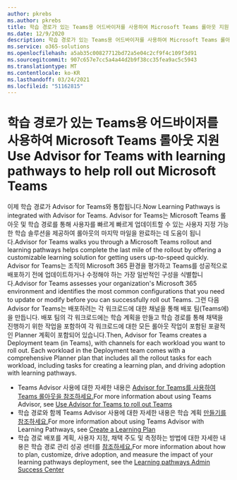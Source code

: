 ```yaml
---
author: pkrebs
ms.author: pkrebs
title: 학습 경로가 있는 Teams용 어드바이저를 사용하여 Microsoft Teams 롤아웃 지원
ms.date: 12/9/2020
description: 학습 경로가 있는 Teams용 어드바이저를 사용하여 Microsoft Teams 롤아웃 지원
ms.service: o365-solutions
ms.openlocfilehash: a5ab35c00827712bd72a5e04c2cf9f4c109f3d91
ms.sourcegitcommit: 907c657e7cc5a4a44d2b9f38cc35fea9ac5c5943
ms.translationtype: MT
ms.contentlocale: ko-KR
ms.lasthandoff: 03/24/2021
ms.locfileid: "51162815"
---
```

# <a name="use-advisor-for-teams-with-learning-pathways-to-help-roll-out-microsoft-teams"></a><span data-ttu-id="7da68-103">학습 경로가 있는 Teams용 어드바이저를 사용하여 Microsoft Teams 롤아웃 지원</span><span class="sxs-lookup"><span data-stu-id="7da68-103">Use Advisor for Teams with learning pathways to help roll out Microsoft Teams</span></span>
<span data-ttu-id="7da68-104">이제 학습 경로가 Advisor for Teams와 통합됩니다.</span><span class="sxs-lookup"><span data-stu-id="7da68-104">Now Learning Pathways is integrated with Advisor for Teams.</span></span> <span data-ttu-id="7da68-105">Advisor for Teams는 Microsoft Teams 롤아웃 및 학습 경로를 통해 사용자를 빠르게 빠르게 업데이트할 수 있는 사용자 지정 가능한 학습 솔루션을 제공하여 롤아웃의 마지막 마일을 완료하는 데 도움이 됩니다.</span><span class="sxs-lookup"><span data-stu-id="7da68-105">Advisor for Teams walks you through a Microsoft Teams rollout and learning pathways helps complete the last mile of the rollout by offering a customizable learning solution for getting users up-to-speed quickly.</span></span> <span data-ttu-id="7da68-106">Advisor for Teams는 조직의 Microsoft 365 환경을 평가하고 Teams를 성공적으로 배포하기 전에 업데이트하거나 수정해야 하는 가장 일반적인 구성을 식별합니다.</span><span class="sxs-lookup"><span data-stu-id="7da68-106">Advisor for Teams assesses your organization's Microsoft 365 environment and identifies the most common configurations that you need to update or modify before you can successfully roll out Teams.</span></span> <span data-ttu-id="7da68-107">그런 다음 Advisor for Teams는 배포하려는 각 워크로드에 대한 채널을 통해 배포 팀(Teams에)을 만듭니다. 배포 팀의 각 워크로드에는 학습 계획을 만들고 학습 경로를 통해 채택을 진행하기 위한 작업을 포함하여 각 워크로드에 대한 모든 롤아웃 작업이 포함된 포괄적인 Planner 계획이 포함되어 있습니다.</span><span class="sxs-lookup"><span data-stu-id="7da68-107">Then, Advisor for Teams creates a Deployment team (in Teams), with channels for each workload you want to roll out. Each workload in the Deployment team comes with a comprehensive Planner plan that includes all the rollout tasks for each workload, including tasks for creating a learning plan, and driving adoption with learning pathways.</span></span>

- <span data-ttu-id="7da68-108">Teams Advisor 사용에 대한 자세한 내용은 [Advisor for Teams를 사용하여 Teams 롤아웃을 참조하세요.](/microsoftteams/use-advisor-teams-roll-out)</span><span class="sxs-lookup"><span data-stu-id="7da68-108">For more information about using Teams Advisor, see [Use Advisor for Teams to roll out Teams](/microsoftteams/use-advisor-teams-roll-out)</span></span>
- <span data-ttu-id="7da68-109">학습 경로와 함께 Teams Advisor 사용에 대한 자세한 내용은 학습 계획 [만들기를 참조하세요.](/microsoftteams/use-advisor-teams-roll-out#create-a-learning-plan)</span><span class="sxs-lookup"><span data-stu-id="7da68-109">For more information about using Teams Advisor with Learning Pathways, see [Create a Learning Plan](/microsoftteams/use-advisor-teams-roll-out#create-a-learning-plan)</span></span>
- <span data-ttu-id="7da68-110">학습 경로 배포를 계획, 사용자 지정, 채택 주도 및 측정하는 방법에 대한 자세한 내용은 학습 경로 관리 성공 센터를 [참조하세요.](custom_successcenter.md)</span><span class="sxs-lookup"><span data-stu-id="7da68-110">For more information about how to plan, customize, drive adoption, and measure the impact of your learning pathways deployment, see the [Learning pathways Admin Success Center](custom_successcenter.md)</span></span>